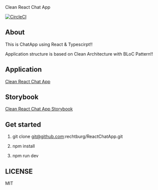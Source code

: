 Clean React Chat App

[![CircleCI](https://circleci.com/gh/rechtburg/ReactChatApp.svg?style=svg)](https://circleci.com/gh/rechtburg/ReactChatApp)


## About

This is ChatApp using React & Typescirpt!!

Application structure is based on Clean Architecture with BLoC Pattern!!

## Application
[Clean React Chat App](https://clean-react-chat-app.firebaseapp.com/)

## Storybook
[Clean React Chat App Storybook](https://clean-react-chatapp-storybook.firebaseapp.com/)

## Get started

1. git clone git@github.com:rechtburg/ReactChatApp.git

2. npm install

3. npm run dev

## LICENSE
MIT
